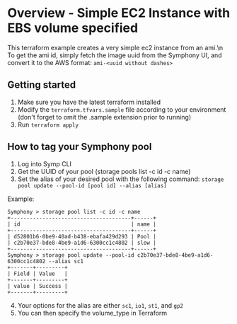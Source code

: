 # Overview - Simple EC2 Instance with EBS volume specified
This terraform example creates a very simple ec2 instance from an ami.\n
To get the ami id, simply fetch the image uuid from the Symphony UI, and convert it to the AWS format:
`ami-<uuid without dashes>`

## Getting started
1. Make sure you have the latest terraform installed
2. Modify the `terraform.tfvars.sample` file according to your environment (don't forget to omit the .sample extension prior to running)
3. Run `terraform apply`

## How to tag your Symphony pool
1. Log into Symp CLI
2. Get the UUID of your pool (storage pools list -c id -c name)
3. Set the alias of your desired pool with the following command: 
`storage pool update --pool-id [pool id] --alias [alias]`

Example:
```
Symphony > storage pool list -c id -c name
+--------------------------------------+------+
| id                                   | name |
+--------------------------------------+------+
| d52801b6-0be9-40ad-b438-ebafa429d293 | Pool |
| c2b70e37-bde8-4be9-a1d6-6300cc1c4802 | slow |
+--------------------------------------+------+
Symphony > storage pool update --pool-id c2b70e37-bde8-4be9-a1d6-6300cc1c4802 --alias sc1
+-------+---------+
| Field | Value   |
+-------+---------+
| value | Success |
+-------+---------+
```
4. Your options for the alias are either `sc1`, `io1`, `st1`, and `gp2`
5. You can then specify the volume_type in Terraform
